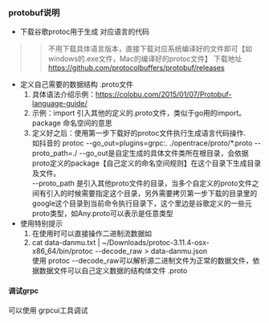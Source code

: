 ### protobuf说明
* 下载谷歌protoc用于生成 对应语言的代码
>> 不用下载具体语言版本，直接下载对应系统编译好的文件即可【如windows的.exe文件，Mac的编译好的protoc文件】
下载地址 https://github.com/protocolbuffers/protobuf/releases
* 定义自己需要的数据结构 .proto文件
    1. 具体语法介绍示例：https://colobu.com/2015/01/07/Protobuf-language-guide/
    2. 示例：import 引入其他的定义的.proto文件，类似于go用的import。
       package 命名空间的意思
    3. 定义好之后：使用第一步下载好的protoc文件执行生成语言代码操作.<br>
       如抖音的 protoc --go_out=plugins=grpc:. ./opentrace/proto/*.proto --proto_path=./ 
       --go_out是自定生成的具体文件类所在根目录，会依据proto定义的package【自己定义的命名空间规则】在这个目录下生成目录及文件。<br>
       --proto_path 是引入其他proto文件的目录，当多个自定义的proto文件之间有引入的时候需要指定这个目录，另外需要拷贝第一步下载的目录里的google这个目录到当前命令执行目录下，这个里边是谷歌定义的一些元 proto类型，如Any.proto可以表示是任意类型
* 使用特别提示
    1. 在使用时可以直接操作二进制流数据如<br>
    2.  cat data-danmu.txt | ~/Downloads/protoc-3.11.4-osx-x86_64/bin/protoc --decode_raw > data-danmu.json<br>
        使用 protoc --decode_raw可以解析源二进制文件为正常的数据文件，依据数据文件可以自己定义数据的结构体文件 .proto
#### 调试grpc
   可以使用 grpcui工具调试
